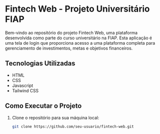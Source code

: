 # Fintech Web - Projeto Universitário FIAP

Bem-vindo ao repositório do projeto Fintech Web, uma plataforma desenvolvida como parte do curso universitário na FIAP. Esta aplicação é uma tela de login que proporciona acesso a uma plataforma completa para gerenciamento de investimentos, metas e objetivos financeiros.

## Tecnologias Utilizadas
- HTML
- CSS
- Javascript
- Tailwind CSS

## Como Executar o Projeto

1. Clone o repositório para sua máquina local:

   ```bash
   git clone https://github.com/seu-usuario/fintech-web.git
